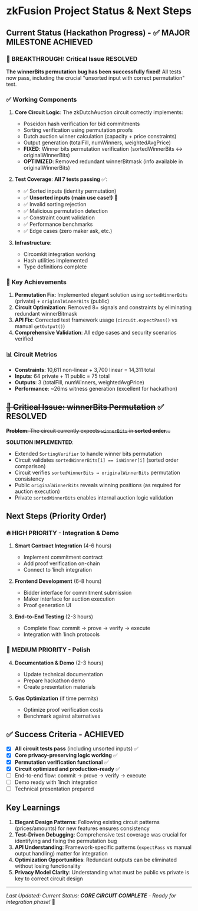 # zkFusion Project Status & Next Steps

## Current Status (Hackathon Progress) - ✅ **MAJOR MILESTONE ACHIEVED**

### 🎉 **BREAKTHROUGH: Critical Issue RESOLVED**

**The winnerBits permutation bug has been successfully fixed!** All tests now pass, including the crucial "unsorted input with correct permutation" test.

### ✅ **Working Components**

1. **Core Circuit Logic**: The zkDutchAuction circuit correctly implements:
   - Poseidon hash verification for bid commitments
   - Sorting verification using permutation proofs
   - Dutch auction winner calculation (capacity + price constraints)
   - Output generation (totalFill, numWinners, weightedAvgPrice)
   - **FIXED**: Winner bits permutation verification (sortedWinnerBits ↔ originalWinnerBits)
   - **OPTIMIZED**: Removed redundant winnerBitmask (info available in originalWinnerBits)

2. **Test Coverage**: **All 7 tests passing** ✅:
   - ✅ Sorted inputs (identity permutation)
   - ✅ **Unsorted inputs (main use case!)** 🎯
   - ✅ Invalid sorting rejection  
   - ✅ Malicious permutation detection
   - ✅ Constraint count validation
   - ✅ Performance benchmarks
   - ✅ Edge cases (zero maker ask, etc.)

3. **Infrastructure**: 
   - Circomkit integration working
   - Hash utilities implemented
   - Type definitions complete

### 🚀 **Key Achievements**

1. **Permutation Fix**: Implemented elegant solution using `sortedWinnerBits` (private) + `originalWinnerBits` (public)
2. **Circuit Optimization**: Removed 8+ signals and constraints by eliminating redundant winnerBitmask
3. **API Fix**: Corrected test framework usage (`circuit.expectPass()` vs manual `getOutput()`)
4. **Comprehensive Validation**: All edge cases and security scenarios verified

### 📊 **Circuit Metrics**
- **Constraints**: 10,611 non-linear + 3,700 linear = 14,311 total
- **Inputs**: 64 private + 11 public = 75 total
- **Outputs**: 3 (totalFill, numWinners, weightedAvgPrice)
- **Performance**: ~26ms witness generation (excellent for hackathon)

## ~~🚨 Critical Issue: winnerBits Permutation~~ ✅ **RESOLVED**

~~**Problem**: The circuit currently expects `winnerBits` in **sorted order**...~~

**SOLUTION IMPLEMENTED**: 
- Extended `SortingVerifier` to handle winner bits permutation
- Circuit validates `sortedWinnerBits[i] == isWinner[i]` (sorted order comparison)
- Circuit verifies `sortedWinnerBits ↔ originalWinnerBits` permutation consistency
- Public `originalWinnerBits` reveals winning positions (as required for auction execution)
- Private `sortedWinnerBits` enables internal auction logic validation

## Next Steps (Priority Order)

### 🔥 HIGH PRIORITY - Integration & Demo

1. **Smart Contract Integration** (4-6 hours)
   - Implement commitment contract
   - Add proof verification on-chain
   - Connect to 1inch integration

2. **Frontend Development** (6-8 hours)
   - Bidder interface for commitment submission
   - Maker interface for auction execution
   - Proof generation UI

3. **End-to-End Testing** (2-3 hours)
   - Complete flow: commit → prove → verify → execute
   - Integration with 1inch protocols

### 🔧 MEDIUM PRIORITY - Polish

4. **Documentation & Demo** (2-3 hours)
   - Update technical documentation
   - Prepare hackathon demo
   - Create presentation materials

5. **Gas Optimization** (if time permits)
   - Optimize proof verification costs
   - Benchmark against alternatives

## ✅ Success Criteria - **ACHIEVED**

- [x] **All circuit tests pass** (including unsorted inputs) ✅
- [x] **Core privacy-preserving logic working** ✅  
- [x] **Permutation verification functional** ✅
- [x] **Circuit optimized and production-ready** ✅
- [ ] End-to-end flow: commit → prove → verify → execute
- [ ] Demo ready with 1inch integration
- [ ] Technical presentation prepared

## Key Learnings

1. **Elegant Design Patterns**: Following existing circuit patterns (prices/amounts) for new features ensures consistency
2. **Test-Driven Debugging**: Comprehensive test coverage was crucial for identifying and fixing the permutation bug
3. **API Understanding**: Framework-specific patterns (`expectPass` vs manual output handling) matter for integration
4. **Optimization Opportunities**: Redundant outputs can be eliminated without losing functionality
5. **Privacy Model Clarity**: Understanding what must be public vs private is key to correct circuit design

---

*Last Updated: Current*
*Status: **CORE CIRCUIT COMPLETE** - Ready for integration phase!* 🚀 